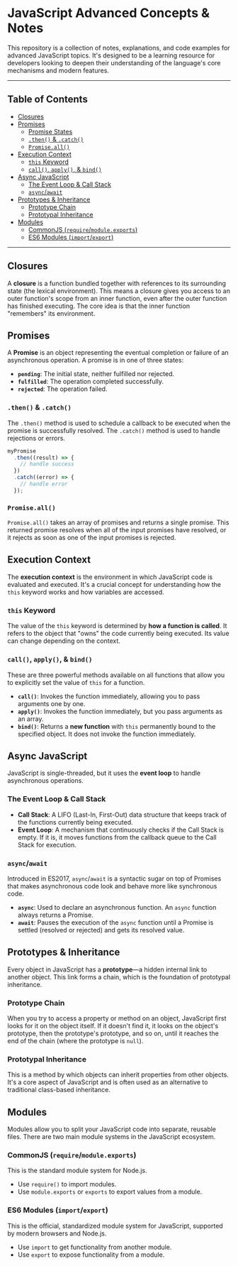 # JavaScript Advanced Concepts & Notes

This repository is a collection of notes, explanations, and code examples for advanced JavaScript topics. It's designed to be a learning resource for developers looking to deepen their understanding of the language's core mechanisms and modern features.

-----

## Table of Contents

  - [Closures](https://www.google.com/search?q=%23closures)
  - [Promises](https://www.google.com/search?q=%23promises)
      - [Promise States](https://www.google.com/search?q=%23promise-states)
      - [`.then()` & `.catch()`](https://www.google.com/search?q=%23then--catch)
      - [`Promise.all()`](https://www.google.com/search?q=%23promiseall)
  - [Execution Context](https://www.google.com/search?q=%23execution-context)
      - [`this` Keyword](https://www.google.com/search?q=%23this-keyword)
      - [`call()`, `apply()`, & `bind()`](https://www.google.com/search?q=%23call-apply--bind)
  - [Async JavaScript](https://www.google.com/search?q=%23async-javascript)
      - [The Event Loop & Call Stack](https://www.google.com/search?q=%23the-event-loop--call-stack)
      - [`async`/`await`](https://www.google.com/search?q=%23asyncawait)
  - [Prototypes & Inheritance](https://www.google.com/search?q=%23prototypes--inheritance)
      - [Prototype Chain](https://www.google.com/search?q=%23prototype-chain)
      - [Prototypal Inheritance](https://www.google.com/search?q=%23prototypal-inheritance)
  - [Modules](https://www.google.com/search?q=%23modules)
      - [CommonJS (`require`/`module.exports`)](https://www.google.com/search?q=%23commonjs-requiremoduleexports)
      - [ES6 Modules (`import`/`export`)](https://www.google.com/search?q=%23es6-modules-importexport)

-----

## Closures

A **closure** is a function bundled together with references to its surrounding state (the lexical environment). This means a closure gives you access to an outer function's scope from an inner function, even after the outer function has finished executing. The core idea is that the inner function "remembers" its environment.

## Promises

A **Promise** is an object representing the eventual completion or failure of an asynchronous operation. A promise is in one of three states:

  - **`pending`**: The initial state, neither fulfilled nor rejected.
  - **`fulfilled`**: The operation completed successfully.
  - **`rejected`**: The operation failed.

### `.then()` & `.catch()`

The `.then()` method is used to schedule a callback to be executed when the promise is successfully resolved. The `.catch()` method is used to handle rejections or errors.

```javascript
myPromise
  .then((result) => {
    // handle success
  })
  .catch((error) => {
    // handle error
  });
```

### `Promise.all()`

`Promise.all()` takes an array of promises and returns a single promise. This returned promise resolves when all of the input promises have resolved, or it rejects as soon as one of the input promises is rejected.

## Execution Context

The **execution context** is the environment in which JavaScript code is evaluated and executed. It's a crucial concept for understanding how the `this` keyword works and how variables are accessed.

### `this` Keyword

The value of the `this` keyword is determined by **how a function is called**. It refers to the object that "owns" the code currently being executed. Its value can change depending on the context.

### `call()`, `apply()`, & `bind()`

These are three powerful methods available on all functions that allow you to explicitly set the value of `this` for a function.

  - **`call()`**: Invokes the function immediately, allowing you to pass arguments one by one.
  - **`apply()`**: Invokes the function immediately, but you pass arguments as an array.
  - **`bind()`**: Returns a **new function** with `this` permanently bound to the specified object. It does not invoke the function immediately.

## Async JavaScript

JavaScript is single-threaded, but it uses the **event loop** to handle asynchronous operations.

### The Event Loop & Call Stack

  - **Call Stack**: A LIFO (Last-In, First-Out) data structure that keeps track of the functions currently being executed.
  - **Event Loop**: A mechanism that continuously checks if the Call Stack is empty. If it is, it moves functions from the callback queue to the Call Stack for execution.

### `async`/`await`

Introduced in ES2017, `async`/`await` is a syntactic sugar on top of Promises that makes asynchronous code look and behave more like synchronous code.

  - **`async`**: Used to declare an asynchronous function. An `async` function always returns a Promise.
  - **`await`**: Pauses the execution of the `async` function until a Promise is settled (resolved or rejected) and gets its resolved value.

## Prototypes & Inheritance

Every object in JavaScript has a **prototype**—a hidden internal link to another object. This link forms a chain, which is the foundation of prototypal inheritance.

### Prototype Chain

When you try to access a property or method on an object, JavaScript first looks for it on the object itself. If it doesn't find it, it looks on the object's prototype, then the prototype's prototype, and so on, until it reaches the end of the chain (where the prototype is `null`).

### Prototypal Inheritance

This is a method by which objects can inherit properties from other objects. It's a core aspect of JavaScript and is often used as an alternative to traditional class-based inheritance.

## Modules

Modules allow you to split your JavaScript code into separate, reusable files. There are two main module systems in the JavaScript ecosystem.

### CommonJS (`require`/`module.exports`)

This is the standard module system for Node.js.

  - Use `require()` to import modules.
  - Use `module.exports` or `exports` to export values from a module.

### ES6 Modules (`import`/`export`)

This is the official, standardized module system for JavaScript, supported by modern browsers and Node.js.

  - Use `import` to get functionality from another module.
  - Use `export` to expose functionality from a module.